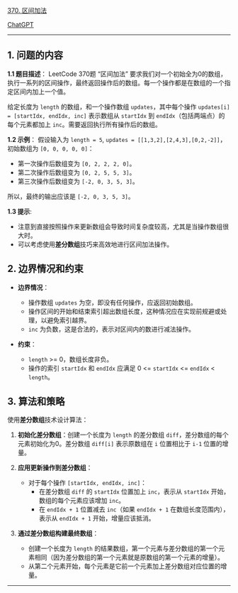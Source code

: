 [370. 区间加法](https://leetcode.cn/problems/range-addition)

[ChatGPT](https://chat.openai.com/share/a3ada635-9f29-490a-b941-716e524058dd)

---

## 1. 问题的内容
**1.1 题目描述**：
LeetCode 370题 “区间加法” 要求我们对一个初始全为0的数组，执行一系列的区间操作，最终返回操作后的数组。每一个操作都是在数组的一个指定区间内加上一个值。

给定长度为 `length` 的数组，和一个操作数组 `updates`，其中每个操作 `updates[i] = [startIdx, endIdx, inc]` 表示数组从 `startIdx` 到 `endIdx`（包括两端点）的每个元素都加上 `inc`。需要返回执行所有操作后的数组。

**1.2 示例**：
假设输入为 `length = 5`, `updates = [[1,3,2],[2,4,3],[0,2,-2]]`，初始数组为 `[0, 0, 0, 0, 0]`：

- 第一次操作后数组变为 `[0, 2, 2, 2, 0]`。
- 第二次操作后数组变为 `[0, 2, 5, 5, 3]`。
- 第三次操作后数组变为 `[-2, 0, 3, 5, 3]`。

所以，最终的输出应该是 `[-2, 0, 3, 5, 3]`。

**1.3 提示**:
- 注意到直接按照操作来更新数组会导致时间复杂度较高，尤其是当操作数组很大时。
- 可以考虑使用**差分数组**技巧来高效地进行区间加法操作。

## 2. 边界情况和约束
- **边界情况**：
  - 操作数组 `updates` 为空，即没有任何操作，应返回初始数组。
  - 操作区间的开始和结束索引超出数组长度，这种情况应在实现前规避或处理，以避免索引越界。
  - `inc` 为负数，这是合法的，表示对区间内的数进行减法操作。

- **约束**：
  - `length` >= 0，数组长度非负。
  - 操作的索引 `startIdx` 和 `endIdx` 应满足 0 <= `startIdx` <= `endIdx` < `length`。

## 3. 算法和策略
使用**差分数组**技术设计算法：

1. **初始化差分数组**：创建一个长度为 `length` 的差分数组 `diff`，差分数组的每个元素初始化为0。差分数组 `diff[i]` 表示原数组在 `i` 位置相比于 `i-1` 位置的增量。

2. **应用更新操作到差分数组**：
   - 对于每个操作 `[startIdx, endIdx, inc]`：
     - 在差分数组 `diff` 的 `startIdx` 位置加上 `inc`，表示从 `startIdx` 开始，数组的每个元素应该增加 `inc`。
     - 在 `endIdx + 1` 位置减去 `inc`（如果 `endIdx + 1` 在数组长度范围内），表示从 `endIdx + 1` 开始，增量应该抵消。

3. **通过差分数组构建最终数组**：
   - 创建一个长度为 `length` 的结果数组，第一个元素与差分数组的第一个元素相同（因为差分数组的第一个元素就是原数组的第一个元素的增量）。
   - 从第二个元素开始，每个元素是它前一个元素加上差分数组对应位置的增量。

---
